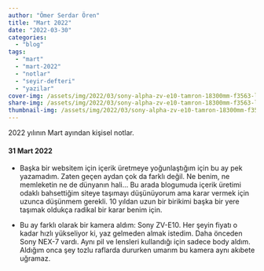 ```yaml
---
author: "Ömer Serdar Ören"
title: "Mart 2022"
date: "2022-03-30"
categories: 
  - "blog"
tags: 
  - "mart"
  - "mart-2022"
  - "notlar"
  - "seyir-defteri"
  - "yazilar"
cover-img: /assets/img/2022/03/sony-alpha-zv-e10-tamron-18300mm-f3563-lens-kamera-fotograf-makinesi.jpg
share-img: /assets/img/2022/03/sony-alpha-zv-e10-tamron-18300mm-f3563-lens-kamera-fotograf-makinesi.jpg
thumbnail-img: /assets/img/2022/03/sony-alpha-zv-e10-tamron-18300mm-f3563-lens-kamera-fotograf-makinesi.jpg
---
```


2022 yılının Mart ayından kişisel notlar.

#### 31 Mart 2022

- Başka bir websitem için içerik üretmeye yoğunlaştığım için bu ay pek yazamadım. Zaten geçen aydan çok da farklı değil. Ne benim, ne memleketin ne de dünyanın hali… Bu arada blogumuda içerik üretimi odaklı bahsettiğim siteye taşımayı düşünüyorum ama karar vermek için uzunca düşünmem gerekli. 10 yıldan uzun bir birikimi başka bir yere taşımak oldukça radikal bir karar benim için.

- Bu ay farklı olarak bir kamera aldım: Sony ZV-E10. Her şeyin fiyatı o kadar hızlı yükseliyor ki, yaz gelmeden almak istedim. Daha önceden Sony NEX-7 vardı. Aynı pil ve lensleri kullandığı için sadece body aldım. Aldığım onca şey tozlu raflarda dururken umarım bu kamera aynı akıbete uğramaz.
